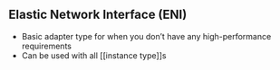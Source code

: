 ## Elastic Network Interface (ENI)

-   Basic adapter type for when you don’t have any high-performance requirements
-   Can be used with all [[instance type]]s